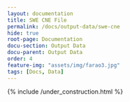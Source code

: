 ```yaml
---
layout: documentation
title: SWE CNE File
permalink: /docs/output-data/swe-cne
hide: true
root-page: Documentation
docu-section: Output Data
docu-parent: Output Data
order: 4
feature-img: "assets/img/farao3.jpg"
tags: [Docs, Data]
---
```


{% include /under_construction.html %}
